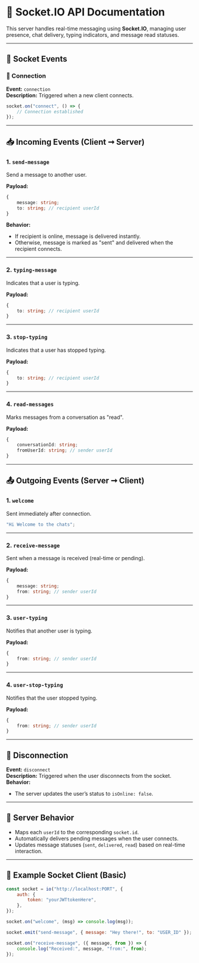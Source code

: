# 📡 Socket.IO API Documentation

This server handles real-time messaging using **Socket.IO**, managing user presence, chat delivery, typing indicators, and message read statuses.

---

## 🧩 Socket Events

### 🔌 Connection

**Event:** `connection`  
**Description:** Triggered when a new client connects.

```js
socket.on("connect", () => {
    // Connection established
});
```

---

## 📥 Incoming Events (Client ➞️ Server)

### 1. `send-message`

Send a message to another user.

**Payload:**

```ts
{
    message: string;
    to: string; // recipient userId
}
```

**Behavior:**

- If recipient is online, message is delivered instantly.
- Otherwise, message is marked as "sent" and delivered when the recipient connects.

---

### 2. `typing-message`

Indicates that a user is typing.

**Payload:**

```ts
{
    to: string; // recipient userId
}
```

---

### 3. `stop-typing`

Indicates that a user has stopped typing.

**Payload:**

```ts
{
    to: string; // recipient userId
}
```

---

### 4. `read-messages`

Marks messages from a conversation as "read".

**Payload:**

```ts
{
    conversationId: string;
    fromUserId: string; // sender userId
}
```

---

## 📤 Outgoing Events (Server ➞️ Client)

### 1. `welcome`

Sent immediately after connection.

```ts
"Hi Welcome to the chats";
```

---

### 2. `receive-message`

Sent when a message is received (real-time or pending).

**Payload:**

```ts
{
    message: string;
    from: string; // sender userId
}
```

---

### 3. `user-typing`

Notifies that another user is typing.

**Payload:**

```ts
{
    from: string; // sender userId
}
```

---

### 4. `user-stop-typing`

Notifies that the user stopped typing.

**Payload:**

```ts
{
    from: string; // sender userId
}
```

---

## 🔄 Disconnection

**Event:** `disconnect`  
**Description:** Triggered when the user disconnects from the socket.  
**Behavior:**

- The server updates the user’s status to `isOnline: false`.

---

## 📡 Server Behavior

- Maps each `userId` to the corresponding `socket.id`.
- Automatically delivers pending messages when the user connects.
- Updates message statuses (`sent`, `delivered`, `read`) based on real-time interaction.

---

## 📂 Example Socket Client (Basic)

```js
const socket = io("http://localhost:PORT", {
    auth: {
        token: "yourJWTtokenHere",
    },
});

socket.on("welcome", (msg) => console.log(msg));

socket.emit("send-message", { message: "Hey there!", to: "USER_ID" });

socket.on("receive-message", ({ message, from }) => {
    console.log("Received:", message, "from:", from);
});
```
